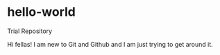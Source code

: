 # hello-world
Trial Repository

Hi fellas!
I am new to Git and Github and I am just trying to get around it.
